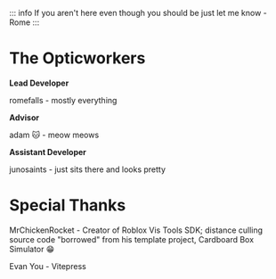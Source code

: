 ::: info
If you aren't here even though you should be just let me know - Rome
:::

# The Opticworkers


**Lead Developer**

romefalls - mostly everything

**Advisor**

adam :cat: - meow meows

**Assistant Developer**

junosaints - just sits there and looks pretty

# Special Thanks

MrChickenRocket - Creator of Roblox Vis Tools SDK; distance culling source code "borrowed" from his template project, Cardboard Box Simulator :grin:


Evan You - Vitepress
